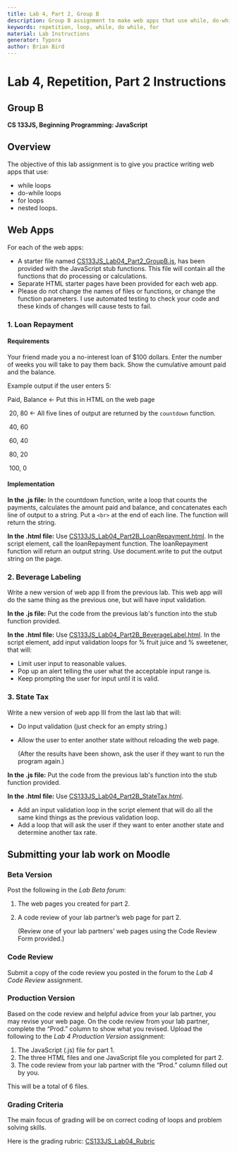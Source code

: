 ```yaml
---
title: Lab 4, Part 2, Group B
description: Group B assignment to make web apps that use while, do-while, and for loops as well as nested loops.
keywords: repetition, loop, while, do while, for
material: Lab Instructions
generator: Typora
author: Brian Bird
---
```



<h1>Lab 4, Repetition, Part 2 Instructions</h1>

<h2>Group B</h2>

**CS 133JS, Beginning Programming: JavaScript**

## Overview

The objective of this lab assignment is to give you practice writing web apps that use:  

- while loops
- do-while loops
- for loops
- nested loops.

## Web Apps

For each of the web apps:

- A starter file named [CS133JS_Lab04_Part2_GroupB.js](https://lcc-cit.github.io/CS133JS-CourseMaterials/Labs/Lab04/CS133JS_Lab04_Part2_GroupB.js), has been provided with the JavaScript stub functions. This file will contain all the functions that do processing or calculations.
- Separate HTML starter pages have been provided for each web app.
- Please do not change the names of files or functions, or change the function parameters. I use automated testing to check your code and these kinds of changes will cause tests to fail.

### 1. Loan Repayment

#### Requirements

Your friend made you a no-interest loan of $100 dollars. Enter the number of weeks you will take to pay them back. Show the cumulative amount paid and the balance.

Example output if the user enters 5:


Paid, Balance       &leftarrow; Put this in HTML on the web page

​     20,      80          &leftarrow; All five lines of output are returned by the `countdown` function.

​     40,      60

​     60,      40

​     80,      20

​     100,     0

#### Implementation

**In the .js file:** In the countdown function, write a loop that counts the payments, calculates the amount paid and balance, and concatenates each line of output to a string. Put a `<br>` at the end of each line. The function will return the string.

**In the .html file:** Use [CS133JS_Lab04_Part2B_LoanRepayment.html](https://lcc-cit.github.io/CS133JS-CourseMaterials/Labs/Lab04/CS133JS_Lab04_Part2B_LoanRepayment.html). In the script element, call the loanRepayment function. The loanRepayment function will return an output string. Use document.write to put the output string on the page.

### 2. Beverage Labeling

Write a new version of web app II from the previous lab. This web app will do the same thing as the previous one, but will have input validation.

**In the .js file:** Put the code from the previous lab's function into the stub function provided.

**In the .html file:** Use [CS133JS_Lab04_Part2B_BeverageLabel.html](https://lcc-cit.github.io/CS133JS-CourseMaterials/Labs/Lab04/CS133JS_Lab04_Part2B_BeverageLabel.html). In the script element, add input validation loops for % fruit juice and % sweetener, that will:

- Limit user input to reasonable values. 
- Pop up an alert telling the user what the acceptable input range is.
- Keep prompting the user for input until it is valid.

### 3. State Tax

Write a new version of web app III from the last lab that will:

- Do input validation (just check for an empty string.)

- Allow the user to enter another state without reloading the web page. 

  (After the results have been shown, ask the user if they want to run the program again.)

 **In the .js file:** Put the code from the previous lab's function into the stub function provided.

**In the .html file:** Use [CS133JS_Lab04_Part2B_StateTax.html](https://lcc-cit.github.io/CS133JS-CourseMaterials/Labs/Lab04/CS133JS_Lab04_Part2B_StateTax.html). 

- Add an input validation loop in the script element that will do all the same kind things as the previous validation loop.
- Add a loop that will ask the user if they want to enter another state and determine another tax rate.

## Submitting your lab work on Moodle

### Beta Version

Post the following in the *Lab Beta forum*:

1. The web pages you created for part 2.

2.  A code review of your lab partner’s web page for part 2. 

    (Review one of your lab partners’ web pages using the Code Review Form provided.)

### Code Review

Submit a copy of the code review you posted in the forum to the *Lab 4 Code Review* assignment.

### Production Version

 Based on the code review and helpful advice from your lab partner, you may revise your web page. On the code review from your lab partner, complete the “Prod.” column to show what you revised. Upload the following to the *Lab 4 Production Version* assignment:

1. The JavaScript (.js) file for part 1.
2. The three HTML files and one JavaScript file you completed for part 2.
3. The code review from your lab partner with the “Prod.” column filled out by you.

This will be a total of 6 files.

### Grading Criteria

The main focus of grading will be on correct coding of loops and problem solving skills.

Here is the grading rubric: [CS133JS_Lab04_Rubric](https://lcc-cit.github.io/CS133JS-CourseMaterials/Labs/Lab04/CS133JS_Lab04_Rubric.pdf)

